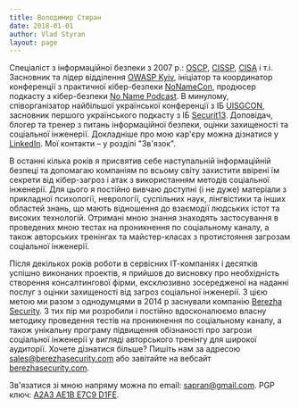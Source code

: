```yaml
---
title: Володимир Стиран
date: 2018-01-01
author: Vlad Styran
layout: page
---
```


Спеціаліст з інформаційної безпеки з 2007 р.: [OSCP](https://en.wikipedia.org/wiki/Offensive_Security_Certified_Professional), [CISSP](https://en.wikipedia.org/wiki/Certified_Information_Systems_Security_Professional), [CISA](https://en.wikipedia.org/wiki/Certified_Information_Systems_Auditor) і т.і. Засновник та лідер відділення [OWASP Kyiv](https://www.owasp.org/index.php/Kyiv), ініціатор та координатор конференції з практичної кібер-безпеки [NoNameCon](https://nonamecon.org), продюсер подкасту з кібер-безпеки [No Name Podcast](https://nonamepodcast.podbean.com). В минулому, співорганізатор найбільшої української конференції з ІБ [UISGCON](https://uisgcon.org), засновник першого українського подкасту з ІБ [Securit13](https://securit13.libsyn.com). Доповідач, блогер та тренер з питань інформаційної безпеки, оцінки захищеності та соціальної інженерії. Докладніше про мою кар'єру можна дізнатися у [LinkedIn](https://ua.linkedin.com/in/styran). Мої контакти – у розділі "Зв'язок".

В останні кілька років я присвятив себе наступальній інформаційній безпеці та допомагаю компаніям по всьому світу захистити ввірені їм секрети від кібер-загроз і атак з використанням методів соціальної інженерії. Для цього я постійно вивчаю доступні (і не дуже) матеріали з прикладної психології, неврології, суспільних наук, лінгвістики та інших областей знань, що мають відношення до взаємодії людських істот та високих технологій. Отримані мною знання знаходять застосування в проведених мною тестах на проникнення по соціальному каналу, а також авторських тренінгах та майстер-класах з протистояння загрозам соціальної інженерії.

Після декількох років роботи в сервісних ІТ-компаніях і десятків успішно виконаних проектів, я прийшов до висновку про необхідність створення консалтингової фірми, ексклюзивно зосередженої на наданні послуг з оцінки захищеності від загроз соціальної інженерії. З цією метою ми разом з однодумцями в 2014 р заснували компанію [Berezha Security](https://berezhasecurity.com). З тих пір ми розробили і постійно вдосконалюємо власну методику проведення тестів на проникнення по соціальному каналу, а також унікальну програму підвищення обізнаності про загрози соціальної інженерії у вигляді авторського тренінгу для широкої аудиторії. Хочете дізнатися більше? Пишіть нам за адресою [sales@berezhasecurity.com](mailto:sales@berezhasecurity.com) або завітайте на вебсайт [berezhasecurity.com](https://berezhasecurity.com).

Зв'язатися зі мною напряму можна по email: <a href="mailto:sapran@gmail.com" target="_blank">sapran@gmail.com</a>. PGP ключ: <a href="https://keybase.io/sapran/key.asc" target="_blank">A2A3 AE1B E7C9 D1FE</a>.